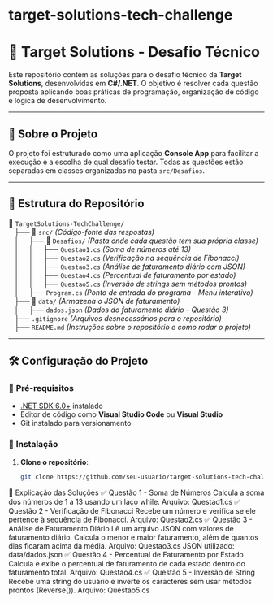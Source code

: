 # target-solutions-tech-challenge
# 🚀 Target Solutions - Desafio Técnico

Este repositório contém as soluções para o desafio técnico da **Target Solutions**, desenvolvidas em **C#/.NET**. O objetivo é resolver cada questão proposta aplicando boas práticas de programação, organização de código e lógica de desenvolvimento.

---

## 📌 Sobre o Projeto
O projeto foi estruturado como uma aplicação **Console App** para facilitar a execução e a escolha de qual desafio testar. Todas as questões estão separadas em classes organizadas na pasta `src/Desafios`.

---

## 📂 Estrutura do Repositório
📁 `TargetSolutions-TechChallenge/`  
&nbsp;&nbsp; ├── 📁 `src/` *(Código-fonte das respostas)*  
&nbsp;&nbsp; │&nbsp;&nbsp;&nbsp;&nbsp; ├── 📁 `Desafios/` *(Pasta onde cada questão tem sua própria classe)*  
&nbsp;&nbsp; │&nbsp;&nbsp;&nbsp;&nbsp; │&nbsp;&nbsp;&nbsp;&nbsp; ├── `Questao1.cs` *(Soma de números até 13)*  
&nbsp;&nbsp; │&nbsp;&nbsp;&nbsp;&nbsp; │&nbsp;&nbsp;&nbsp;&nbsp; ├── `Questao2.cs` *(Verificação na sequência de Fibonacci)*  
&nbsp;&nbsp; │&nbsp;&nbsp;&nbsp;&nbsp; │&nbsp;&nbsp;&nbsp;&nbsp; ├── `Questao3.cs` *(Análise de faturamento diário com JSON)*  
&nbsp;&nbsp; │&nbsp;&nbsp;&nbsp;&nbsp; │&nbsp;&nbsp;&nbsp;&nbsp; ├── `Questao4.cs` *(Percentual de faturamento por estado)*  
&nbsp;&nbsp; │&nbsp;&nbsp;&nbsp;&nbsp; │&nbsp;&nbsp;&nbsp;&nbsp; ├── `Questao5.cs` *(Inversão de strings sem métodos prontos)*  
&nbsp;&nbsp; │&nbsp;&nbsp;&nbsp;&nbsp; ├── `Program.cs` *(Ponto de entrada do programa - Menu interativo)*  
&nbsp;&nbsp; ├── 📁 `data/` *(Armazena o JSON de faturamento)*  
&nbsp;&nbsp; │&nbsp;&nbsp;&nbsp;&nbsp; ├── `dados.json` *(Dados do faturamento diário - Questão 3)*  
&nbsp;&nbsp; ├── `.gitignore` *(Arquivos desnecessários para o repositório)*  
&nbsp;&nbsp; ├── `README.md` *(Instruções sobre o repositório e como rodar o projeto)*  

---

## 🛠️ Configuração do Projeto

### 🔹 **Pré-requisitos**
- [.NET SDK 6.0+](https://dotnet.microsoft.com/en-us/download) instalado
- Editor de código como **Visual Studio Code** ou **Visual Studio**
- Git instalado para versionamento

### 🔹 **Instalação**
1. **Clone o repositório**:
   ```sh
   git clone https://github.com/seu-usuario/target-solutions-tech-challenge.git
   

📝 Explicação das Soluções
✅ Questão 1 - Soma de Números
Calcula a soma dos números de 1 a 13 usando um laço while.
Arquivo: Questao1.cs
✅ Questão 2 - Verificação de Fibonacci
Recebe um número e verifica se ele pertence à sequência de Fibonacci.
Arquivo: Questao2.cs
✅ Questão 3 - Análise de Faturamento Diário
Lê um arquivo JSON com valores de faturamento diário.
Calcula o menor e maior faturamento, além de quantos dias ficaram acima da média.
Arquivo: Questao3.cs
JSON utilizado: data/dados.json
✅ Questão 4 - Percentual de Faturamento por Estado
Calcula e exibe o percentual de faturamento de cada estado dentro do faturamento total.
Arquivo: Questao4.cs
✅ Questão 5 - Inversão de String
Recebe uma string do usuário e inverte os caracteres sem usar métodos prontos (Reverse()).
Arquivo: Questao5.cs